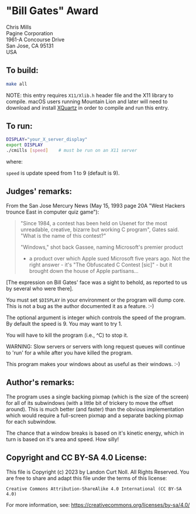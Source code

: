 # "Bill Gates" Award

Chris Mills  
Pagine Corporation  
1961-A Concourse Drive  
San Jose, CA 95131  
USA  

## To build:

```sh
make all
```

NOTE: this entry requires `X11/Xlib.h` header file and the X11 library to
compile. macOS users running Mountain Lion and later will need to download and
install [XQuartz](https://www.xquartz.org) in order to compile and run this
entry.

## To run:

```sh
DISPLAY="your_X_server_display" 
export DISPLAY
./cmills [speed]	# must be run on an X11 server
```

where:

`speed` is update speed from 1 to 9 (default is 9).

## Judges' remarks:

From the San Jose Mercury News (May 15, 1993 page 20A "West Hackers 
trounce East in computer quiz game"): 


>	"Since 1984, a contest has been held on Usenet for the most
>	unreadable, creative, bizarre but working C program", Gates
>	said. "What is the name of this contest?"
>
>	"Windows," shot back Gassee, naming Microsoft's premier product
>	- a product over which Apple sued Microsoft five years ago. Not
>	the right answer - it's "The Obfuscated C Contest [sic]" - but
>	it brought down the house of Apple partisans...

[The expression on Bill Gates' face was a sight to behold, as reported
to us by several who were there].

You must set `$DISPLAY` in your environment or the program will 
dump core.  This is not a bug as the author documented it as
a feature.  :-)

The optional argument is integer which controls the speed of the
program.  By default the speed is 9.  You may want to try 1.

You will have to kill the program (i.e., ^C) to stop it.

WARNING: Slow servers or servers with long request queues will
continue to 'run' for a while after you have killed
the program.

This program makes your windows about as useful as their windows. :-)

## Author's remarks:

The program uses a single backing pixmap (which is the size of the
screen) for all of its subwindows (with a little bit of trickery to
move the offset around).  This is much better (and faster) than the
obvious implementation which would require a full-screen pixmap and
a separate backing pixmap for each subwindow.

The chance that a window breaks is based on it's kinetic energy,
which in turn is based on it's area and speed.  How silly!

## Copyright and CC BY-SA 4.0 License:

This file is Copyright (c) 2023 by Landon Curt Noll.  All Rights Reserved.
You are free to share and adapt this file under the terms of this license:

    Creative Commons Attribution-ShareAlike 4.0 International (CC BY-SA 4.0)

For more information, see: https://creativecommons.org/licenses/by-sa/4.0/
